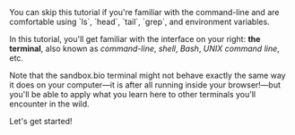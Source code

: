<script>
import Link from "$components/Link.svelte";
import Alert from "$components/Alert.svelte";
import Execute from "$components/Execute.svelte";
</script>

<Alert>
	You can skip this tutorial if you're familiar with the command-line and are comfortable using `ls`, `head`, `tail`, `grep`, and environment variables.
</Alert>

In this tutorial, you'll get familiar with the interface on your right: **the terminal**, also known as _command-line_, _shell_, _Bash_, _UNIX command line_, etc.

Note that the sandbox.bio terminal might not behave exactly the same way it does on your computer&mdash;it is after all running inside your browser!&mdash;but you'll be able to apply what you learn here to other terminals you'll encounter in the wild.

Let's get started!

